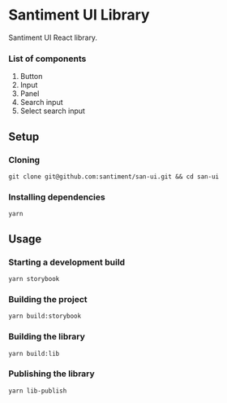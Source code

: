# Santiment UI Library

Santiment UI React library.

### List of components

  1. Button
  2. Input
  3. Panel
  4. Search input
  5. Select search input 

## Setup

### Cloning

`git clone git@github.com:santiment/san-ui.git && cd san-ui`

### Installing dependencies

`yarn`

## Usage

### Starting a development build

`yarn storybook`

### Building the project

`yarn build:storybook`

### Building the library

`yarn build:lib`

### Publishing the library

`yarn lib-publish`
